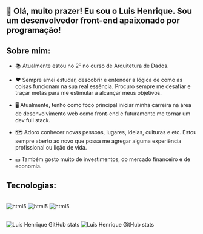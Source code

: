 
## 👋 Olá, muito prazer! Eu sou o Luis Henrique. Sou um desenvolvedor front-end apaixonado por programação!


## Sobre mim:

- 📚 Atualmente estou no 2º no curso de Arquitetura de Dados.

- ❤️ Sempre amei estudar, descobrir e entender a lógica de como as coisas funcionam na sua real essência. Procuro sempre me desafiar e traçar metas para me estimular a alcançar meus objetivos.

- 🖥️ Atualmente, tenho como foco principal iniciar minha carreira na área de desenvolvimento web como front-end e futuramente me tornar um dev full stack.

- 🗺️ Adoro conhecer novas pessoas, lugares, ideias, culturas e etc. Estou sempre aberto ao novo que possa me agregar alguma experiência profissional ou lição de vida.

- 💵 Também gosto muito de investimentos, do mercado financeiro e de economia.


## Tecnologias:

<div style='display: inline_block'><br>
    <img aling='center' alt='html5'src='https://img.shields.io/badge/Python-14354C?style=for-the-badge&logo=python&logoColor=white'/>
    <img aling='center' alt='html5'src='https://img.shields.io/badge/Excel-217346?style=for-the-badge&logo=microsoft-excel&logoColor=white'/>
    <img aling='center' alt='html5'src='https://img.shields.io/badge/Google%20Sheets-34A853?style=for-the-badge&logo=google-sheets&logoColor=white'/>
</div><br>

![Luis Henrique GitHub stats](https://github-readme-stats.vercel.app/api?username=luishenriquebk&show_icons=true&theme=radical)
![Luis Henrique GitHub stats](https://github-readme-stats.vercel.app/api/top-langs/?username=luishenriquebk&layout=compact&langs_count=16&theme=radical)
